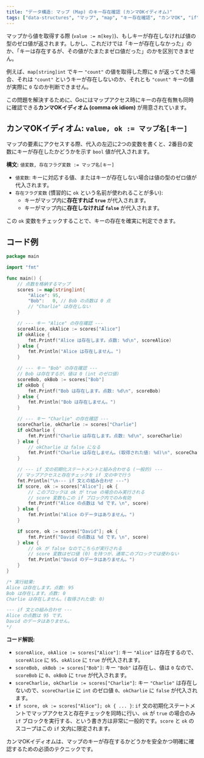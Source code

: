```yaml
---
title: "データ構造: マップ (Map) のキー存在確認 (カンマOKイディオム)"
tags: ["data-structures", "マップ", "map", "キー存在確認", "カンマOK", "if"]
---
```


マップから値を取得する際 (`value := m[key]`)、もしキーが存在しなければ値の型のゼロ値が返されます。しかし、これだけでは「キーが存在しなかった」のか、「キーは存在するが、その値がたまたまゼロ値だった」のかを区別できません。

例えば、`map[string]int` でキー `"count"` の値を取得した際に `0` が返ってきた場合、それは `"count"` というキーが存在しないのか、それとも `"count"` キーの値が実際に `0` なのか判断できません。

この問題を解決するために、Goにはマップアクセス時にキーの存在有無も同時に確認できる**カンマOKイディオム (comma ok idiom)** が用意されています。

## カンマOKイディオム: `value, ok := マップ名[キー]`

マップの要素にアクセスする際、代入の左辺に2つの変数を書くと、2番目の変数にキーが存在したかどうかを示す `bool` 値が代入されます。

**構文:** `値変数, 存在フラグ変数 := マップ名[キー]`

*   `値変数`: キーに対応する値、またはキーが存在しない場合は値の型のゼロ値が代入されます。
*   `存在フラグ変数` (慣習的に `ok` という名前が使われることが多い):
    *   キーがマップ内に**存在すれば `true`** が代入されます。
    *   キーがマップ内に**存在しなければ `false`** が代入されます。

この `ok` 変数をチェックすることで、キーの存在を確実に判定できます。

## コード例

```go title="カンマOKイディオムによるキー存在確認"
package main

import "fmt"

func main() {
	// 点数を格納するマップ
	scores := map[string]int{
		"Alice": 95,
		"Bob":   0, // Bob の点数は 0 点
		// "Charlie" は存在しない
	}

	// --- キー "Alice" の存在確認 ---
	scoreAlice, okAlice := scores["Alice"]
	if okAlice {
		fmt.Printf("Alice は存在します。点数: %d\n", scoreAlice)
	} else {
		fmt.Println("Alice は存在しません。")
	}

	// --- キー "Bob" の存在確認 ---
	// Bob は存在するが、値は 0 (int のゼロ値)
	scoreBob, okBob := scores["Bob"]
	if okBob {
		fmt.Printf("Bob は存在します。点数: %d\n", scoreBob)
	} else {
		fmt.Println("Bob は存在しません。")
	}

	// --- キー "Charlie" の存在確認 ---
	scoreCharlie, okCharlie := scores["Charlie"]
	if okCharlie {
		fmt.Printf("Charlie は存在します。点数: %d\n", scoreCharlie)
	} else {
		// okCharlie は false になる
		fmt.Printf("Charlie は存在しません。(取得された値: %d)\n", scoreCharlie) // scoreCharlie にはゼロ値 0 が入る
	}

	// --- if 文の初期化ステートメントと組み合わせる (一般的) ---
	// マップアクセスと存在チェックを if 文の中で行う
	fmt.Println("\n--- if 文との組み合わせ ---")
	if score, ok := scores["Alice"]; ok {
		// このブロックは ok が true の場合のみ実行される
		// score 変数もこの if ブロック内でのみ有効
		fmt.Printf("Alice の点数は %d です。\n", score)
	} else {
		fmt.Println("Alice のデータはありません。")
	}

	if score, ok := scores["David"]; ok {
		fmt.Printf("David の点数は %d です。\n", score)
	} else {
		// ok が false なのでこちらが実行される
		// score 変数はゼロ値 (0) を持つが、通常このブロックでは使わない
		fmt.Println("David のデータはありません。")
	}
}

/* 実行結果:
Alice は存在します。点数: 95
Bob は存在します。点数: 0
Charlie は存在しません。(取得された値: 0)

--- if 文との組み合わせ ---
Alice の点数は 95 です。
David のデータはありません。
*/
```

**コード解説:**

*   `scoreAlice, okAlice := scores["Alice"]`: キー `"Alice"` は存在するので、`scoreAlice` に `95`、`okAlice` に `true` が代入されます。
*   `scoreBob, okBob := scores["Bob"]`: キー `"Bob"` は存在し、値は `0` なので、`scoreBob` に `0`、`okBob` に `true` が代入されます。
*   `scoreCharlie, okCharlie := scores["Charlie"]`: キー `"Charlie"` は存在しないので、`scoreCharlie` に `int` のゼロ値 `0`、`okCharlie` に `false` が代入されます。
*   `if score, ok := scores["Alice"]; ok { ... }`: `if` 文の初期化ステートメントでマップアクセスと存在チェックを同時に行い、`ok` が `true` の場合のみ `if` ブロックを実行する、という書き方は非常に一般的です。`score` と `ok` のスコープはこの `if` 文内に限定されます。

カンマOKイディオムは、マップのキーが存在するかどうかを安全かつ明確に確認するための必須のテクニックです。